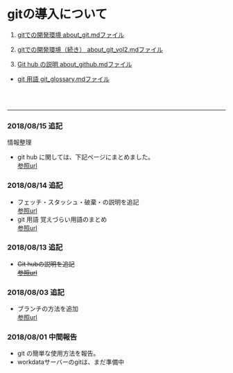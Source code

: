 # gitの導入について

1. [gitでの開発環境 about_git.mdファイル](https://github.com/miyazaki-mba/git_test/blob/master/about_git.md) 

1. [gitでの開発環境（続き） about_git_vol2.mdファイル](https://github.com/miyazaki-mba/git_test/blob/master/about_git_vol2.md) 

1. [Git hub の説明 about_github.mdファイル](https://github.com/miyazaki-mba/git_test/blob/master/about_github.md) 

- [git 用語 git_glossary.mdファイル](https://github.com/miyazaki-mba/git_test/blob/master/git_glossary.md) 

<br>
<br>

---

### 2018/08/15 追記
情報整理
- git hub に関しては、下記ページにまとめました。  
[参照url](https://github.com/miyazaki-mba/git_test/blob/master/about_github.md)

### 2018/08/14 追記
- フェッチ・スタッシュ・破棄・の説明を追記  
[参照url](https://github.com/miyazaki-mba/git_test/blob/master/about_git_vol2.md)
- git 用語
覚えづらい用語のまとめ  
[参照url](https://github.com/miyazaki-mba/git_test/blob/master/git_glossary.md)

### 2018/08/13 追記
- ~~Git hubの説明を追記~~  
~~[参照url](https://github.com/miyazaki-mba/git_test/blob/master/about_git_vol2.md)~~

### 2018/08/03 追記
- ブランチの方法を追加  
[参照url](https://github.com/miyazaki-mba/git_test/blob/master/about_git_vol2.md)

### 2018/08/01 中間報告
- git の簡単な使用方法を報告。
- workdataサーバーのgitは、まだ準備中
